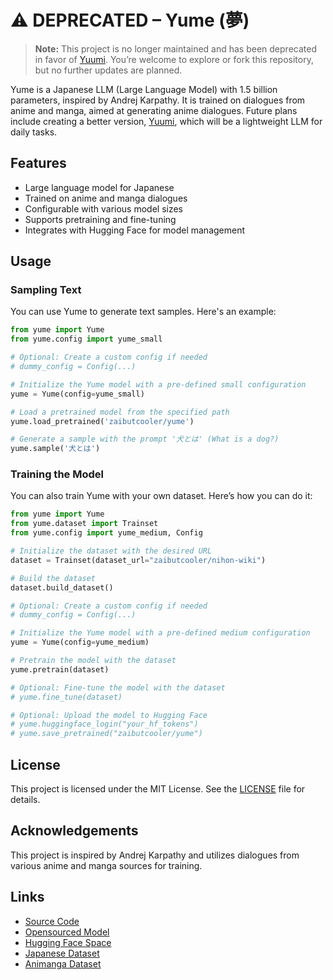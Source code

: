 # ⚠️ DEPRECATED – Yume (夢)

> **Note:** This project is no longer maintained and has been deprecated in favor of [Yuumi](https://github.com/zaibutcooler/yuumi).
> You’re welcome to explore or fork this repository, but no further updates are planned.

Yume is a Japanese LLM (Large Language Model) with 1.5 billion parameters, inspired by Andrej Karpathy. It is trained on dialogues from anime and manga, aimed at generating anime dialogues. Future plans include creating a better version, [Yuumi](https://github.com/zaibutcooler/yuumi), which will be a lightweight LLM for daily tasks.

## Features

- Large language model for Japanese
- Trained on anime and manga dialogues
- Configurable with various model sizes
- Supports pretraining and fine-tuning
- Integrates with Hugging Face for model management

## Usage

### Sampling Text

You can use Yume to generate text samples. Here's an example:

```python
from yume import Yume
from yume.config import yume_small

# Optional: Create a custom config if needed
# dummy_config = Config(...)

# Initialize the Yume model with a pre-defined small configuration
yume = Yume(config=yume_small)

# Load a pretrained model from the specified path
yume.load_pretrained('zaibutcooler/yume')

# Generate a sample with the prompt '犬とは' (What is a dog?)
yume.sample('犬とは')
```

### Training the Model

You can also train Yume with your own dataset. Here’s how you can do it:

```python
from yume import Yume
from yume.dataset import Trainset
from yume.config import yume_medium, Config

# Initialize the dataset with the desired URL
dataset = Trainset(dataset_url="zaibutcooler/nihon-wiki")

# Build the dataset
dataset.build_dataset()

# Optional: Create a custom config if needed
# dummy_config = Config(...)

# Initialize the Yume model with a pre-defined medium configuration
yume = Yume(config=yume_medium)

# Pretrain the model with the dataset
yume.pretrain(dataset)

# Optional: Fine-tune the model with the dataset
# yume.fine_tune(dataset)

# Optional: Upload the model to Hugging Face
# yume.huggingface_login("your_hf_tokens")
# yume.save_pretrained("zaibutcooler/yume")
```

## License

This project is licensed under the MIT License. See the [LICENSE](LICENSE) file for details.

## Acknowledgements

This project is inspired by Andrej Karpathy and utilizes dialogues from various anime and manga sources for training.

## Links

- [Source Code](https://github.com/zaibutcooler/yume/)
- [Opensourced Model](https://huggingface.co/zaibutcooler/yume/)
- [Hugging Face Space](https://huggingface.co/spaces/zaibutcooler/yume)
- [Japanese Dataset](https://huggingface.co/datasets/zaibutcooler/nihon-wiki)
- [Animanga Dataset](https://huggingface.co/datasets/zaibutcooler/animanga-dialogs)
